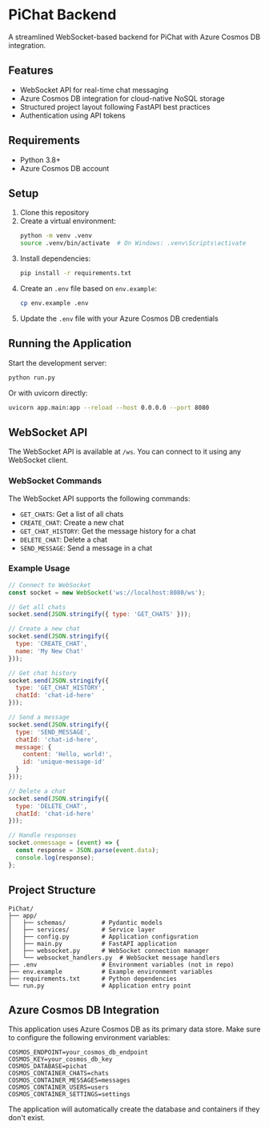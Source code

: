# PiChat Backend

A streamlined WebSocket-based backend for PiChat with Azure Cosmos DB integration.

## Features

- WebSocket API for real-time chat messaging
- Azure Cosmos DB integration for cloud-native NoSQL storage
- Structured project layout following FastAPI best practices
- Authentication using API tokens

## Requirements

- Python 3.8+
- Azure Cosmos DB account

## Setup

1. Clone this repository
2. Create a virtual environment:
   ```bash
   python -m venv .venv
   source .venv/bin/activate  # On Windows: .venv\Scripts\activate
   ```
3. Install dependencies:
   ```bash
   pip install -r requirements.txt
   ```
4. Create an `.env` file based on `env.example`:
   ```bash
   cp env.example .env
   ```
5. Update the `.env` file with your Azure Cosmos DB credentials

## Running the Application

Start the development server:

```bash
python run.py
```

Or with uvicorn directly:

```bash
uvicorn app.main:app --reload --host 0.0.0.0 --port 8080
```

## WebSocket API

The WebSocket API is available at `/ws`. You can connect to it using any WebSocket client.

### WebSocket Commands

The WebSocket API supports the following commands:

- `GET_CHATS`: Get a list of all chats
- `CREATE_CHAT`: Create a new chat
- `GET_CHAT_HISTORY`: Get the message history for a chat
- `DELETE_CHAT`: Delete a chat
- `SEND_MESSAGE`: Send a message in a chat

### Example Usage

```javascript
// Connect to WebSocket
const socket = new WebSocket('ws://localhost:8080/ws');

// Get all chats
socket.send(JSON.stringify({ type: 'GET_CHATS' }));

// Create a new chat
socket.send(JSON.stringify({ 
  type: 'CREATE_CHAT', 
  name: 'My New Chat' 
}));

// Get chat history
socket.send(JSON.stringify({ 
  type: 'GET_CHAT_HISTORY', 
  chatId: 'chat-id-here' 
}));

// Send a message
socket.send(JSON.stringify({ 
  type: 'SEND_MESSAGE', 
  chatId: 'chat-id-here', 
  message: {
    content: 'Hello, world!',
    id: 'unique-message-id'
  }
}));

// Delete a chat
socket.send(JSON.stringify({ 
  type: 'DELETE_CHAT', 
  chatId: 'chat-id-here' 
}));

// Handle responses
socket.onmessage = (event) => {
  const response = JSON.parse(event.data);
  console.log(response);
};
```

## Project Structure

```
PiChat/
├── app/
│   ├── schemas/          # Pydantic models
│   ├── services/         # Service layer
│   ├── config.py         # Application configuration
│   ├── main.py           # FastAPI application
│   ├── websocket.py      # WebSocket connection manager
│   └── websocket_handlers.py  # WebSocket message handlers
├── .env                  # Environment variables (not in repo)
├── env.example           # Example environment variables
├── requirements.txt      # Python dependencies
└── run.py                # Application entry point
```

## Azure Cosmos DB Integration

This application uses Azure Cosmos DB as its primary data store. Make sure to configure the following environment variables:

```
COSMOS_ENDPOINT=your_cosmos_db_endpoint
COSMOS_KEY=your_cosmos_db_key
COSMOS_DATABASE=pichat
COSMOS_CONTAINER_CHATS=chats
COSMOS_CONTAINER_MESSAGES=messages
COSMOS_CONTAINER_USERS=users
COSMOS_CONTAINER_SETTINGS=settings
```

The application will automatically create the database and containers if they don't exist. 